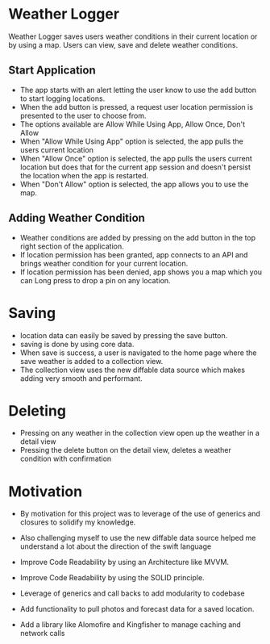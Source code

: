 # Weather Logger
Weather Logger saves users weather conditions in their current location or by using a map. Users can view, save and delete weather conditions.

## Start Application
* The app starts with an alert letting the user know to use the add button to start logging locations.
* When the add button is pressed, a request user location permission is presented to the user to choose from.
* The options available are Allow While Using App, Allow Once, Don't Allow
* When "Allow While Using App" option is selected, the app pulls the users current location
* When "Allow Once" option is selected, the app pulls the users current location but does that for the current app session and doesn't persist the location when the app is restarted.
* When "Don't Allow" option is selected, the app allows you to use the map. 

## Adding Weather Condition
* Weather conditions are added by pressing on the add button in the top right section of the application.
* If location permission has been granted, app connects to an API and brings weather condition for your current location.
* If location permission has been denied, app shows you a map which you can Long press to drop a pin on any location.

# Saving 
* location data can easily be saved by pressing the save button.
* saving is done by using core data. 
* When save is success, a user is navigated to the home page where the save weather is added to a collection view.
* The collection view uses the new diffable data source which makes adding very smooth and performant. 

# Deleting
* Pressing on any weather in the collection view open up the weather in a detail view 
* Pressing the delete button on the detail view, deletes a weather condition with confirmation 

 # Motivation
* By motivation for this project was to leverage of the use of generics and closures to solidify my knowledge.
* Also challenging myself to use the new diffable data source helped me understand a lot about the direction of the swift language


* Improve Code Readability by using an Architecture like MVVM.
* Improve Code Readability by using the SOLID principle.
* Leverage of generics and call backs to add modularity to codebase 
* Add functionality to pull photos and forecast data for a saved location.
* Add a library like Alomofire and Kingfisher to manage caching and network calls 

